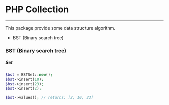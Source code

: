 # PHP Collection
_____
This package provide some data structure algorithm.


- BST (Binary search tree)



### BST (Binary search tree)
##### Set
``` php
$bst = BSTSet::new();
$bst->insert(10);
$bst->insert(23);
$bst->insert(2);

$bst->values(); // returns: [2, 10, 23]
